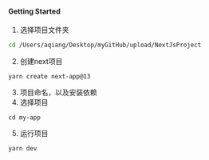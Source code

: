 #### Getting Started

1.  选择项目文件夹

```bash
cd /Users/aqiang/Desktop/myGitHub/upload/NextJsProject
```

2. 创建next项目

```
yarn create next-app@13 
```

3. 项目命名，以及安装依赖
4. 选择项目

```
cd my-app
```

5. 运行项目

```
yarn dev
```

